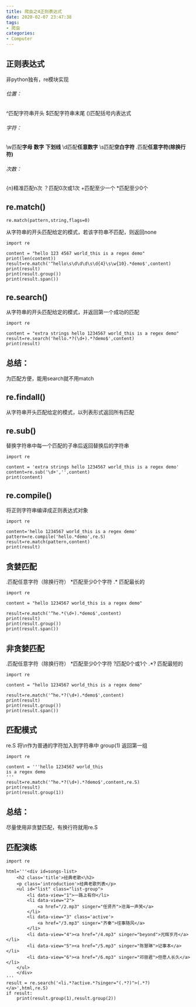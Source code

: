 ```yaml
---
title: 爬虫之4正则表达式
date: 2020-02-07 23:47:38
tags:
- 爬虫
categories: 
- Computer
---
```



## 正则表达式
非python独有，re模块实现

###### 位置：
^匹配字符串开头
$匹配字符串末尾
()匹配括号内表达式
######  字符：
\w匹配**字母** **数字** **下划线**
\d匹配**任意数字**
\s匹配**空白字符**
.匹配**任意字符(除换行符)**
######  次数：
{n}精准匹配n次
？匹配0次或1次
+匹配至少一个
*匹配至少0个

## re.match()

```
re.match(pattern,string,flags=0)
```
从字符串的开头匹配给定的模式，若该字符串不匹配，则返回none

```
import re

content = "hello 123 4567 world_this is a regex demo"
print(len(content))
result=re.match('^hello\s\d\d\d\s\d{4}\s\w{10}.*demo$',content)
print(result)
print(result.group())
print(result.span())
```


## re.search()
从字符串的开头匹配给定的模式，并返回第一个成功的匹配
```
import re

content = "extra strings hello 1234567 world_this is a regex demo"
result=re.search('hello.*?(\d+).*?demo$',content)
print(result)
```

## 总结：
为匹配方便，能用search就不用match

## re.findall()
从字符串开头匹配给定的模式，以列表形式返回所有匹配
## re.sub()
替换字符串中每一个匹配的子串后返回替换后的字符串
```
import re

content = 'extra strings hello 1234567 world_this is a regex demo'
content=re.sub('\d+','',content)
print(content)
```
## re.compile()
将正则字符串编译成正则表达式对象
```
import re

content='hello 1234567 world_this is a regex demo'
pattern=re.compile('hello.*demo',re.S)
result=re.match(pattern,content)
print(result)
```


## 贪婪匹配
.匹配任意字符（除换行符）
*匹配至少0个字符
.\* 匹配最长的

```
import re

content = "hello 1234567 world_this is a regex demo"

result=re.match('^he.*(\d+).*demo$',content)
print(result)
print(result.group())
print(result.span())
```

## 非贪婪匹配
.匹配任意字符（除换行符）
\*匹配至少0个字符
?匹配0个或1个
.*? 匹配最短的

```
import re

content = "hello 1234567 world_this is a regex demo"

result=re.match('^he.*?(\d+).*demo$',content)
print(result)
print(result.group())
print(result.span())
```

## 匹配模式
re.S 将\n作为普通的字符加入到字符串中
group(1) 返回第一组

```
import re

content = '''hello 1234567 world_this
is a regex demo
'''
result=re.match('^he.*?(\d+).*?demo$',content,re.S)
print(result)
print(result.group(1))
```

## 总结：
尽量使用非贪婪匹配，有换行符就用re.S


## 匹配演练
```
import re

html='''<div id=songs-list>
    <h2 class='title'>经典老歌<\h2>
    <p class='introduction'>经典老歌列表</p>
    <ul id="list" class="list-group">
        <li data-view="1">一路上有你</li>
        <li data-view="2">
            <a href="/2.mp3" singer="任贤齐">沧海一声笑</a>
        </li>
        <li data-view="3" class='active'>
            <a href="/3.mp3" singer="齐秦">往事随风</a>
        </li>
        <li data-view="4"><a href="/4.mp3" singer="beyond">光辉岁月</a></li>
        <li data-view="5"><a href="/5.mp3" singer="陈慧琳">记事本</a></li>
        <li data-view="6"><a href="/6.mp3" singer="邓丽君">但愿人长久</a></li>
    </ul>
    </div>
'''
result = re.search('<li.*?active.*?singer="(.*?)">(.*?)</a>',html,re.S)
if result:
    print(result.group(1),result.group(2))
```
